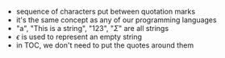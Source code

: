 - sequence of characters put between quotation marks
- it's the same concept as any of our programming languages 
- "a", "This is a string", "123", "$\Sigma$" are all strings    
- $\epsilon$ is used to represent an empty string
- in TOC, we don't need to put the quotes around them